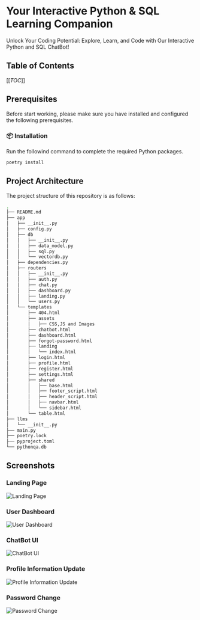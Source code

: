 # Your Interactive Python & SQL Learning Companion
Unlock Your Coding Potential: Explore, Learn, and Code with Our Interactive Python and SQL ChatBot!

## Table of Contents

[[_TOC_]]

## Prerequisites

Before start working, please make sure you have installed and configured the following prerequisites.

### 📦 Installation

Run the followind command to complete the required Python packages.

```bash
poetry install
``````

## Project Architecture

The project structure of this repository is as follows:

```bash
.
├── README.md
├── app
│   ├── __init__.py
│   ├── config.py
│   ├── db
│   │   ├── __init__.py
│   │   ├── data_model.py
│   │   ├── sql.py
│   │   └── vectordb.py
│   ├── dependencies.py
│   ├── routers
│   │   ├── __init__.py
│   │   ├── auth.py
│   │   ├── chat.py
│   │   ├── dashboard.py
│   │   ├── landing.py
│   │   └── users.py
│   └── templates
│       ├── 404.html
│       ├── assets
│       │   ├── CSS,JS and Images
│       ├── chatbot.html
│       ├── dashboard.html
│       ├── forgot-password.html
│       ├── landing
│       │   └── index.html
│       ├── login.html
│       ├── profile.html
│       ├── register.html
│       ├── settings.html
│       ├── shared
│       │   ├── base.html
│       │   ├── footer_script.html
│       │   ├── header_script.html
│       │   ├── navbar.html
│       │   └── sidebar.html
│       └── table.html
├── llms
│   └── __init__.py
├── main.py
├── poetry.lock
├── pyproject.toml
└── pythonqa.db
``````

## Screenshots
### Landing Page
![ Landing Page](https://drive.google.com/uc?id=1tvoQg1n1-PZtQctLmL2hGE_0f9_ewI5l)

### User Dashboard
![User Dashboard](https://drive.google.com/uc?id=1A3utPcXfhkbEtsOMDsvWvJBLXeo5nzWX)

### ChatBot UI
![ChatBot UI](https://drive.google.com/uc?id=1oIOx2zdiKjI96n2FOLhTPr1tr-VJsF5m)

### Profile Information Update
![Profile Information Update](https://drive.google.com/uc?id=1mdnLWOlND6Gwb4AiWmGlHQ-T5bqT0c7I)

### Password Change
![Password Change](https://drive.google.com/uc?id=1qHM8-FebbgcF3LjJvAe-hv2_nGq4_-2_)